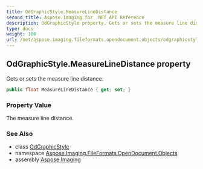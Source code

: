 ```yaml
---
title: OdGraphicStyle.MeasureLineDistance
second_title: Aspose.Imaging for .NET API Reference
description: OdGraphicStyle property. Gets or sets the measure line distance
type: docs
weight: 100
url: /net/aspose.imaging.fileformats.opendocument.objects/odgraphicstyle/measurelinedistance/
---
```

## OdGraphicStyle.MeasureLineDistance property

Gets or sets the measure line distance.

```csharp
public float MeasureLineDistance { get; set; }
```

### Property Value

The measure line distance.

### See Also

* class [OdGraphicStyle](../)
* namespace [Aspose.Imaging.FileFormats.OpenDocument.Objects](../../odgraphicstyle/)
* assembly [Aspose.Imaging](../../../)


